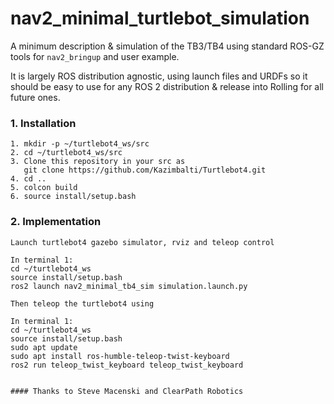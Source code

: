 # nav2_minimal_turtlebot_simulation

A minimum description & simulation of the TB3/TB4 using standard ROS-GZ tools for ``nav2_bringup`` and user example.

It is largely ROS distribution agnostic, using launch files and URDFs so it should be easy to use for any ROS 2 distribution & release into Rolling for all future ones. 

### **1. Installation**
```
1. mkdir -p ~/turtlebot4_ws/src
2. cd ~/turtlebot4_ws/src
3. Clone this repository in your src as
   git clone https://github.com/Kazimbalti/Turtlebot4.git
4. cd ..
5. colcon build
6. source install/setup.bash
```


### **2. Implementation** 

```
Launch turtlebot4 gazebo simulator, rviz and teleop control
```
    In terminal 1:
    cd ~/turtlebot4_ws
    source install/setup.bash
    ros2 launch nav2_minimal_tb4_sim simulation.launch.py
```
Then teleop the turtlebot4 using
```
    In terminal 1:
    cd ~/turtlebot4_ws
    source install/setup.bash
    sudo apt update
    sudo apt install ros-humble-teleop-twist-keyboard
    ros2 run teleop_twist_keyboard teleop_twist_keyboard

```

#### Thanks to Steve Macenski and ClearPath Robotics

